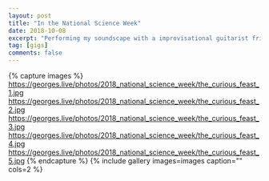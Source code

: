 ```yaml
---
layout: post
title: "In the National Science Week"
date: 2018-10-08
excerpt: "Performing my soundscape with a improvisational guitarist friend in the Curious Feast during the National Science Week."
tag: [gigs]
comments: false
---
```


{% capture images %}
	https://georges.live/photos/2018_national_science_week/the_curious_feast_1.jpg
	https://georges.live/photos/2018_national_science_week/the_curious_feast_2.jpg
	https://georges.live/photos/2018_national_science_week/the_curious_feast_3.jpg
	https://georges.live/photos/2018_national_science_week/the_curious_feast_4.jpg
	https://georges.live/photos/2018_national_science_week/the_curious_feast_5.jpg
{% endcapture %}
{% include gallery images=images caption="" cols=2 %}

